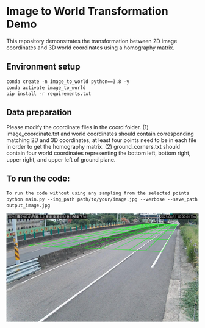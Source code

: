 # Image to World Transformation Demo
This repository demonstrates the transformation between 2D image coordinates and 3D world coordinates using a homography matrix.

## Environment setup
```
conda create -n image_to_world python==3.8 -y
conda activate image_to_world
pip install -r requirements.txt
```
## Data preparation
Please modify the coordinate files in the coord folder. (1) image_coordinate.txt and world coordinates should contain corresponding matching 2D and 3D coordinates, at least four points need to be in each file in order to get the homography matrix. (2) ground_corners.txt should contain four world coordinates representing the bottom left, bottom right, upper right, and upper left of ground plane. 
## To run the code:
```
To run the code without using any sampling from the selected points
python main.py --img_path path/to/your/image.jpg --verbose --save_path output_image.jpg
```
<img src="image/result.jpg" width="900" />
